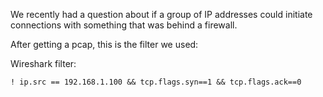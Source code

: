 We recently had a question about if a group of IP addresses could initiate
connections with something that was behind a firewall.

After getting a pcap, this is the filter we used:

Wireshark filter:
```
! ip.src == 192.168.1.100 && tcp.flags.syn==1 && tcp.flags.ack==0
```

